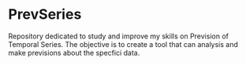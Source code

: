 # PrevSeries
Repository dedicated to study and improve my skills on Prevision of Temporal Series.
The objective is to create a tool that can analysis and make previsions about the specfici data.
